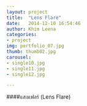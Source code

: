 ```yaml
---
layout: project
title:  "Lens Flare"
date:   2014-12-10 16:54:46
author: Khim Leena
categories:
- project
img: portfolio_07.jpg
thumb: thumb02.jpg
carousel:
- single10.jpg
- single11.jpg
- single12.jpg

---
```

####แสงแฟลร์ (Lens Flare)

